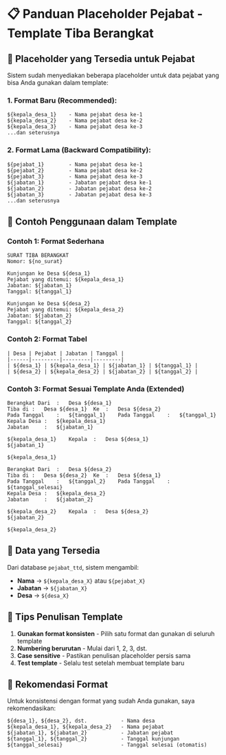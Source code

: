 # 📋 Panduan Placeholder Pejabat - Template Tiba Berangkat

## 🎯 Placeholder yang Tersedia untuk Pejabat

Sistem sudah menyediakan beberapa placeholder untuk data pejabat yang bisa Anda gunakan dalam template:

### 1. **Format Baru (Recommended)**:
```
${kepala_desa_1}    - Nama pejabat desa ke-1
${kepala_desa_2}    - Nama pejabat desa ke-2
${kepala_desa_3}    - Nama pejabat desa ke-3
...dan seterusnya
```

### 2. **Format Lama (Backward Compatibility)**:
```
${pejabat_1}        - Nama pejabat desa ke-1
${pejabat_2}        - Nama pejabat desa ke-2
${pejabat_3}        - Nama pejabat desa ke-3
${jabatan_1}        - Jabatan pejabat desa ke-1
${jabatan_2}        - Jabatan pejabat desa ke-2
${jabatan_3}        - Jabatan pejabat desa ke-3
...dan seterusnya
```

## 📄 Contoh Penggunaan dalam Template

### Contoh 1: Format Sederhana
```
SURAT TIBA BERANGKAT
Nomor: ${no_surat}

Kunjungan ke Desa ${desa_1}
Pejabat yang ditemui: ${kepala_desa_1}
Jabatan: ${jabatan_1}
Tanggal: ${tanggal_1}

Kunjungan ke Desa ${desa_2}
Pejabat yang ditemui: ${kepala_desa_2}
Jabatan: ${jabatan_2}
Tanggal: ${tanggal_2}
```

### Contoh 2: Format Tabel
```
| Desa | Pejabat | Jabatan | Tanggal |
|------|---------|---------|---------|
| ${desa_1} | ${kepala_desa_1} | ${jabatan_1} | ${tanggal_1} |
| ${desa_2} | ${kepala_desa_2} | ${jabatan_2} | ${tanggal_2} |
```

### Contoh 3: Format Sesuai Template Anda (Extended)
```
Berangkat Dari	:	Desa ${desa_1}
Tiba di	:	Desa ${desa_1}	Ke	:	Desa ${desa_2}
Pada Tanggal	:	${tanggal_1}	Pada Tanggal	:	${tanggal_1}
Kepala Desa	:	${kepala_desa_1}
Jabatan		:	${jabatan_1}

${kepala_desa_1}	Kepala	:	Desa ${desa_1}
${jabatan_1}

${kepala_desa_1}
					
Berangkat Dari	:	Desa ${desa_2}
Tiba di	:	Desa ${desa_2}	Ke	:	Desa ${desa_1}
Pada Tanggal	:	${tanggal_2}	Pada Tanggal	:	${tanggal_selesai}
Kepala Desa	:	${kepala_desa_2}
Jabatan		:	${jabatan_2}

${kepala_desa_2}	Kepala	:	Desa ${desa_2}
${jabatan_2}

${kepala_desa_2}
```

## 🔧 Data yang Tersedia

Dari database `pejabat_ttd`, sistem mengambil:
- **Nama** → `${kepala_desa_X}` atau `${pejabat_X}`
- **Jabatan** → `${jabatan_X}`
- **Desa** → `${desa_X}`

## 📝 Tips Penulisan Template

1. **Gunakan format konsisten** - Pilih satu format dan gunakan di seluruh template
2. **Numbering berurutan** - Mulai dari 1, 2, 3, dst.
3. **Case sensitive** - Pastikan penulisan placeholder persis sama
4. **Test template** - Selalu test setelah membuat template baru

## 🎯 Rekomendasi Format

Untuk konsistensi dengan format yang sudah Anda gunakan, saya rekomendasikan:

```
${desa_1}, ${desa_2}, dst.           - Nama desa
${kepala_desa_1}, ${kepala_desa_2}   - Nama pejabat
${jabatan_1}, ${jabatan_2}           - Jabatan pejabat  
${tanggal_1}, ${tanggal_2}           - Tanggal kunjungan
${tanggal_selesai}                   - Tanggal selesai (otomatis)
```